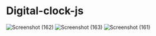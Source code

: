 # Digital-clock-js
![Screenshot (162)](https://user-images.githubusercontent.com/83151864/224537814-6d64f0b4-8352-4b68-b56b-36b0a6a2faf2.png)
![Screenshot (163)](https://user-images.githubusercontent.com/83151864/224537817-350ad229-8562-4120-a6b4-f188b57d6ddf.png)
![Screenshot (161)](https://user-images.githubusercontent.com/83151864/224537820-369f858b-3df8-4345-9b5c-de22c9c26d67.png)
